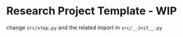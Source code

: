 # Research Project Template - WIP

change `src/step.py` and the related import in `src/__init__.py`
